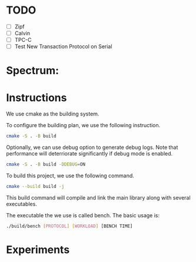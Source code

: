 # TODO

- [ ] Zipf
- [ ] Calvin
- [ ] TPC-C
- [ ] Test New Transaction Protocol on Serial

# Spectrum: 

# Instructions

We use cmake as the building system.

To configure the building plan, we use the following instruction. 

```sh
cmake -S . -B build
```

Optionally, we can use debug option to generate debug logs. 
Note that performance will deterriorate significantly if debug mode is enabled. 

```sh
cmake -S . -B build -DDEBUG=ON
```

To build this project, we use the following command. 

```sh
cmake --build build -j
```

This build command will compile and link the main library along with several executables. 

The executable the we use is called bench. The basic usage is: 

```sh
./build/bench [PROTOCOL] [WORKLOAD] [BENCH TIME]
```

# Experiments

